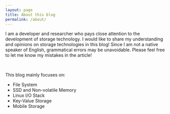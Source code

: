 ```yaml
---
layout: page
title: About this blog
permalink: /about/
---
```


I am a developer and researcher who pays close attention to the development of storage technology. I would like to share my understanding and opinions on storage technologies in this blog! Since I am not a native speaker of English, grammatical errors may be unavoidable. Please feel free to let me know my mistakes in the article! 

&nbsp;

This blog mainly focuses on:
- File System
- SSD and Non-volatile Memory
- Linux I/O Stack
- Key-Value Storage
- Mobile Storage